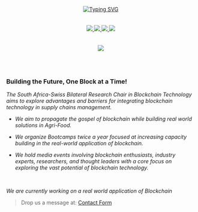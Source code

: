 
<p align="center">
<a href="#"><img src="https://readme-typing-svg.demolab.com?font=Fira+Code&weight=700&duration=3000&pause=1000&color=F26422&center=true&vCenter=true&multiline=true&random=false&width=950&height=100&lines=Build%2C+Test%2C+%26+Deploy+Real+World+DApps.;South+Africa+-+Switzerland+Bilateral+Research+Chair+in+Blockchain+Technology.;Blockchain+%7C+AI+%7C+Fintech" alt="Typing SVG" /></a>

<br>
<br>
<br>

<a href="https://blockchain.uj.ac.za/">
    <img src="https://img.shields.io/badge/Website%20-%20orange?style=flat&logo=searxng&logoColor=%23F26422&color=%232d3a4b">
</a>  
<a href="https://blockchain.uj.ac.za/#about">
    <img src="https://img.shields.io/badge/About-orange?style=flat&logo=bookstack&logoColor=%232d3a4b&color=%23F26422">
</a>  
<a href="https://www.linkedin.com/company/south-africa-swiss-bilateral-research-chair-in-blockchain-technology/">
    <img src="https://img.shields.io/badge/Linkedin%20-%20blue?style=flat&logo=linkedin&color=%232d3a4b">
</a>
<a href="https://blockchain.uj.ac.za/#contact">
    <img src="https://img.shields.io/badge/Contact%20Us-orange?style=flat&logo=minutemailer&logoColor=%232d3a4b&color=%23F26422">
</a>
<br/> 
<br/>
<br/>
<a href="https://blockchain.uj.ac.za">
    <img src="https://blockchain.uj.ac.za/static/images/main-logo.png">
</a>

<br>
</p>

<br>
<br>

###  Building the Future, One Block at a Time!

*The South Africa-Swiss Bilateral Research Chair in Blockchain Technology aims to explore advantages and barriers for integrating blockchain technology in supply chains management.*

* *We aim to propagate the gospel of blockchain while building real world solutions in Agri-Food.*

* *We organize Bootcamps twice a year focused at increasing capacity building in the real-world application of blockchain.*

* *We hold media events involving blockchain enthusiasts, industry experts, researchers, and thought leaders with a core focus on exploring the vast potential of blockchain technology.*

<br>

*We are currently working on a real world application of Blockchain*

> Drop us a message at: [Contact Form](https://blockchain.uj.ac.za/#contact)
